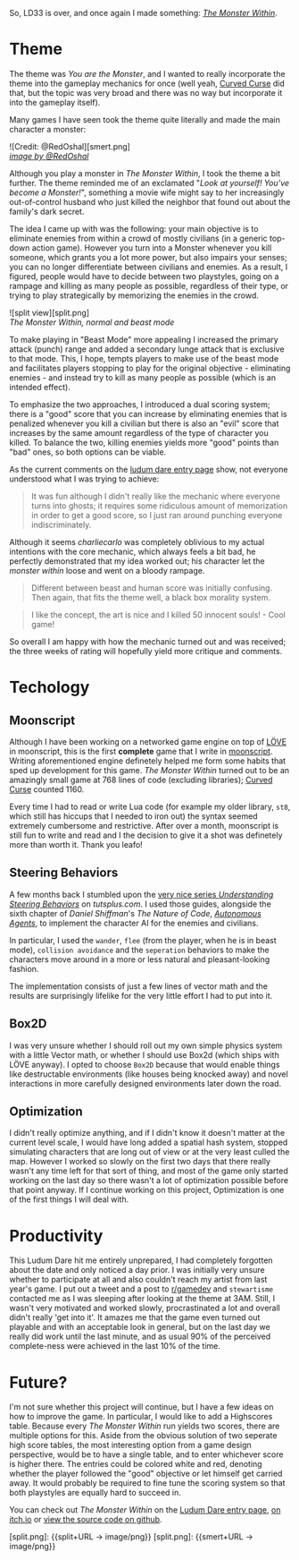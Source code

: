So, LD33 is over, and once again I made something: [*The Monster Within*][entry].

# Theme
The theme was *You are the Monster*, and I wanted to really incorporate the theme into the gameplay mechanics for once
(well yeah, [Curved Curse][curcur] did that, but the topic was very broad and there was no way but incorporate it into the gameplay itself).

Many games I have seen took the theme quite literally and made the main character a monster:

![Credit: @RedOshal][smert.png]  
[*image by @RedOshal*][smert_src]

Although you play a monster in *The Monster Within*, I took the theme a bit further.
The theme reminded me of an exclamated "*Look at yourself! You've become a Monster!*", something a movie wife might say to her increasingly out-of-control husband who just killed the neighbor that found out about the family's dark secret.

The idea I came up with was the following: your main objective is to eliminate enemies from within a crowd of mostly civilians (in a generic top-down action game). However you turn into a Monster whenever you kill someone, which grants you a lot more power, but also impairs your senses; you can no longer differentiate between civilians and enemies.
As a result, I figured, people would have to decide between two playstyles, going on a rampage and killing as many people as possible, regardless of their type, or trying to play strategically by memorizing the enemies in the crowd.

![split view][split.png]  
*The Monster Within, normal and beast mode*

To make playing in "Beast Mode" more appealing I increased the primary attack (punch) range and added a secondary lunge attack that is exclusive to that mode. This, I hope, tempts players to make use of the beast mode and facilitates players stopping to play for the original objective - eliminating enemies - and instead try to kill as many people as possible (which is an intended effect).

To emphasize the two approaches, I introduced a dual scoring system; there is a "good" score that you can increase by eliminating enemies that is penalized whenever you kill a civilian but there is also an "evil" score that increases by the same amount regardless of the type of character you killed.
To balance the two, killing enemies yields more "good" points than "bad" ones, so both options can be viable.

As the current comments on the [ludum dare entry page][entry] show, not everyone understood what I was trying to achieve:

>It was fun although I didn't really like the mechanic where everyone turns into ghosts; it requires some ridiculous amount of memorization in order to get a good score, so I just ran around punching everyone indiscriminately.

Although it seems *charliecarlo* was completely oblivious to my actual intentions with the core mechanic, which always feels a bit bad, he perfectly demonstrated that my idea worked out; his character let the *monster within* loose and went on a bloody rampage.

>Different between beast and human score was initially confusing. Then again, that fits the theme well, a black box morality system.

>I like the concept, the art is nice and I killed 50 innocent souls! - Cool game!

So overall I am happy with how the mechanic turned out and was received; the three weeks of rating will hopefully yield more critique and comments.

# Techology

## Moonscript
Although I have been working on a networked game engine on top of [LÖVE][love] in moonscript, this is the first **complete** game that I write in [moonscript][moonscript].
Writing aforementioned engine definetely helped me form some habits that sped up development for this game.
*The Monster Within* turned out to be an amazingly small game at 768 lines of code (excluding libraries); [Curved Curse][curcur] counted 1160.

Every time I had to read or write Lua code (for example my older library, `st8`, which still has hiccups that I needed to iron out) the syntax seemed extremely cumbersome and restrictive.
After over a month, moonscript is still fun to write and read and I the decision to give it a shot was definetely more than worth it. Thank you leafo!

## Steering Behaviors
A few months back I stumbled upon the [very nice series *Understanding Steering Behaviors*][steering] on *tutsplus.com*.
I used those guides, alongside the sixth chapter of *Daniel Shiffman*'s *The Nature of Code*, [*Autonomous Agents*][autonom], to implement the character AI for the enemies and civilians.

In particular, I used the `wander`, `flee` (from the player, when he is in beast mode), `collision avoidance` and the `seperation` behaviors to make the characters move around in a more or less natural and pleasant-looking fashion.

The implementation consists of just a few lines of vector math and the results are surprisingly lifelike for the very little effort I had to put into it.

## Box2D
I was very unsure whether I should roll out my own simple physics system with a little Vector math, or whether I should use Box2d (which ships with LÖVE anyway).
I opted to choose `Box2D` because that would enable things like destructable environments (like houses being knocked away) and novel interactions in more carefully designed environments later down the road.

## Optimization
I didn't really optimize anything, and if I didn't know it doesn't matter at the current level scale, I would have long added a spatial hash system, stopped simulating characters that are long out of view or at the very least culled the map.
However I worked so slowly on the first two days that there really wasn't any time left for that sort of thing, and most of the game only started working on the last day so there wasn't a lot of optimization possible before that point anyway.
If I continue working on this project, Optimization is one of the first things I will deal with.

# Productivity
This Ludum Dare hit me entirely unprepared, I had completely forgotten about the date and only noticed a day prior.
I was initially very unsure whether to participate at all and also couldn't reach my artist from last year's game.
I put out a tweet and a post to [r/gamedev][rgamedev] and `stewartisme` contacted me as I was sleeping after looking at the theme at 3AM.
Still, I wasn't very motivated and worked slowly, procrastinated a lot and overall didn't really 'get into it'.
It amazes me that the game even turned out playable and with an acceptable look in general, but on the last day we really did work until the last minute, and as usual 90% of the perceived complete-ness were achieved in the last 10% of the time.

# Future?
I'm not sure whether this project will continue, but I have a few ideas on how to improve the game.
In particular, I would like to add a Highscores table.
Because every *The Monster Within* run yields two scores, there are multiple options for this.
Aside from the obvious solution of two seperate high score tables, the most interesting option from a game design perspective, would be to have a single table, and to enter whichever score is higher there.
The entries could be colored white and red, denoting whether the player followed the "good" objective or let himself get carried away.
It would probably be required to fine tune the scoring system so that both playstyles are equally hard to succeed in.

You can check out *The Monster Within* on the [Ludum Dare entry page][entry], [on itch.io][itch.io] or [view the source code on github][repo].

[entry]:      http://ludumdare.com/compo/ludum-dare-33/?action=preview&uid=28620
[itch.io]:    http://s0lll0s.itch.io/the-monster-within
[repo]:       https://github.com/s-ol/ld33
[curcur]:     http://s0lll0s.itch.io/curved-curse

[smert_src]:  http://ludumdare.com/compo/2015/08/22/what-i-imagine-most-people-are-doing-with-the-theme/

[love]:       https://love2d.org
[moonscript]: https://moonscript.org
[steering]:   http://gamedevelopment.tutsplus.com/series/understanding-steering-behaviors--gamedev-12732
[autonom]:    http://natureofcode.com/book/chapter-6-autonomous-agents/
[rgamedev]:   https://reddit.com/r/gamedev

[split.png]:  {{split+URL -> image/png}}
[split.png]:  {{smert+URL -> image/png}}
